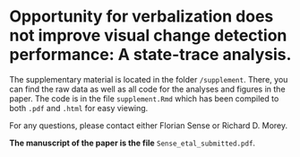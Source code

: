 # Opportunity for verbalization does not improve visual change detection performance: A state-trace analysis.

The supplementary material is located in the folder `/supplement`. There, you can find the raw data as well as all code for the analyses and figures in the paper. The code is in the file `supplement.Rmd` which has been compiled to both `.pdf` and `.html` for easy viewing.

For any questions, please contact either Florian Sense or Richard D. Morey.

**The manuscript of the paper is the file** `Sense_etal_submitted.pdf`.